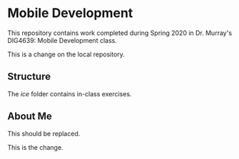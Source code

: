 # Mobile Development
This repository contains work completed during Spring 2020 in Dr. Murray's DIG4639: Mobile Development class.

This is a change on the local repository. 

## Structure
The *ice* folder contains in-class exercises. 

## About Me
This should be replaced.

This is the change.
